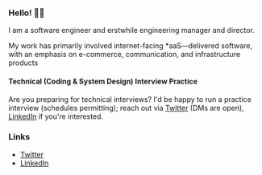 ### Hello! 👋🏻

I am a software engineer and erstwhile engineering manager and director.

My work has primarily involved internet-facing \*aaS—delivered software,
with an emphasis on e-commerce, communication, and infrastructure
products

#### Technical (Coding & System Design) Interview Practice

Are you preparing for technical interviews? I'd be happy to run a practice interview (schedules permitting); reach out via [Twitter] (DMs are open), [LinkedIn] if you're interested.

### Links

- [Twitter]
- [LinkedIn]

[LinkedIn]: https://www.linkedin.com/in/cameronwatters/ "LinkedIn profile for Cameron Watters"
[Twitter]: https://twitter.com/watters "Twitter profile for Cameron Watters"
